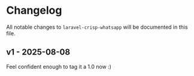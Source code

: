 # Changelog

All notable changes to `laravel-crisp-whatsapp` will be documented in this file.

## v1 - 2025-08-08

Feel confident enough to tag it a 1.0 now :)
